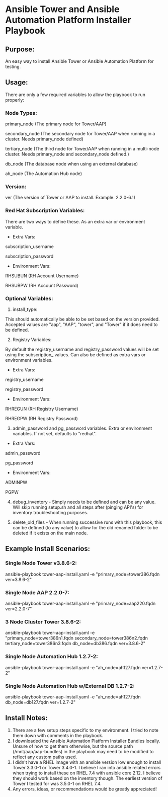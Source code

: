 # Ansible Tower and Ansible Automation Platform Installer Playbook

## Purpose:

An easy way to install Ansible Tower or Ansible Automation Platform for testing.

## Usage:

There are only a few required variables to allow the playbook to run properly:

### Node Types:

primary_node (The primary node for Tower/AAP)

secondary_node (The secondary node for Tower/AAP when running in a cluster. Needs primary_node defined)

tertiary_node (The third node for Tower/AAP when running in a multi-node cluster. Needs primary_node and secondary_node defined.)

db_node (The database node when using an external database)

ah_node (The Automation Hub node)

### Version:
ver (The version of Tower or AAP to install. Example: 2.2.0-6.1)

### Red Hat Subscription Variables:
There are two ways to define these. As an extra var or environment variable.

- Extra Vars:

subscription_username

subscription_password

- Environment Vars:

RHSUBUN (RH Account Username)

RHSUBPW (RH Account Password)


### Optional Variables:

1. install_type:

This should automatically be able to be set based on the version provided. Accepted values are "aap", "AAP", "tower", and "Tower" if it does need to be defined.

2. Registry Variables:

By default the registry_username and registry_password values will be set using the subscription_ values. Can also be defined as extra vars or environment variables.

- Extra Vars:

registry_username

registry_password

- Environment Vars:

RHREGUN (RH Registry Username)

RHREGPW (RH Registry Password)

3. admin_password and pg_password variables. Extra or environment variables. If not set, defaults to "redhat".

- Extra Vars:

admin_password

pg_password

- Environment Vars:

ADMINPW

PGPW

4. debug_inventory - Simply needs to be defined and can be any value. Will skip running setup.sh and all steps after (pinging API's) for inventory troubleshooting purposes.

5. delete_old_files - When running successive runs with this playbook, this can be defined (to any value) to allow for the old renamed folder to be deleted if it exists on the main node.

## Example Install Scenarios:

### Single Node Tower v3.8.6-2:
ansible-playbook tower-aap-install.yaml -e "primary_node=tower386.fqdn ver=3.8.6-2"

### Single Node AAP 2.2.0-7:
ansible-playbook tower-aap-install.yaml -e "primary_node=aap220.fqdn ver=2.2.0-7"

### 3 Node Cluster Tower 3.8.6-2:
ansible-playbook tower-aap-install.yaml -e "primary_node=tower386n1.fqdn secondary_node=tower386n2.fqdn tertiary_node=tower386n3.fqdn db_node=db386.fqdn ver=3.8.6-2"

### Single Node Automation Hub 1.2.7-2:
ansible-playbook tower-aap-install.yaml -e "ah_node=ah127.fqdn ver=1.2.7-2"

### Single Node Automation Hub w/External DB 1.2.7-2:
ansible-playbook tower-aap-install.yaml -e "ah_node=ah127.fqdn db_node=db127.fqdn ver=1.2.7-2"

## Install Notes:

1. There are a few setup steps specific to my environment. I tried to note them down with comments in the playbook.
2. I downloaded the Ansible Automation Platform Installer Bundles locally. Unsure of how to get them otherwise, but the source path (/mnt/aap/aap-bundles) in the playbook may need to be modified to reflect any custom paths used.
3. I didn't have a RHEL image with an ansible version low enough to install Tower 3.3.0-1 or Tower 3.4.0-1. I believe I ran into ansible related errors when trying to install these on RHEL 7.4 with ansible core 2.12. I believe they should work based on the inventory though. The earliest version of Tower I tested for was 3.5.0-1 on RHEL 7.4.
4. Any errors, ideas, or recommendations would be greatly appreciated!
